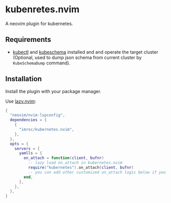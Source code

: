 # kubenretes.nvim

A neovim plugin for kubernetes.

## Requirements

- [kubectl](https://kubernetes.io/docs/tasks/tools/#kubectl) and [kubeschema](https://github.com/imroc/kubeschema) installed and and operate the target cluster (Optional, used to dump json schema from current cluster by `KubeSchemaDump` command).

## Installation

Install the plugin with your package manager.

Use [lazy.nvim](https://github.com/folke/lazy.nvim):

```lua
{
  "neovim/nvim-lspconfig",
  dependencies = {
    {
      "imroc/kubernetes.nvim",
    },
  },
  opts = {
    servers = {
      yamlls = {
        on_attach = function(client, bufnr)
          -- lazy load on_attach in kubernetes.nvim
          require("kubernetes").on_attach(client, bufnr)
          -- you can add other customized on_attach logic below if you want
        end,
      },
    },
  },
}
```
